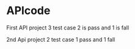 # APIcode
First API project 3 test case 2 is pass and 1 is fall

2nd Api  project 2 test case 1 pass and 1 fall
